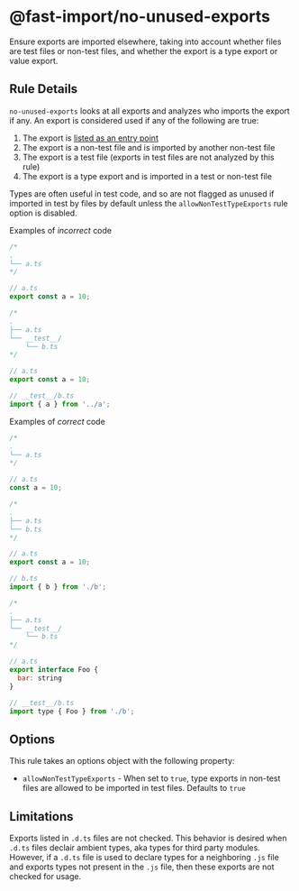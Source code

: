 # @fast-import/no-unused-exports

Ensure exports are imported elsewhere, taking into account whether files are test files or non-test files, and whether the export is a type export or value export.

## Rule Details

`no-unused-exports` looks at all exports and analyzes who imports the export if any. An export is considered used if any of the following are true:

1. The export is [listed as an entry point](../../../README.md#entrypoints)
2. The export is a non-test file and is imported by another non-test file
3. The export is a test file (exports in test files are not analyzed by this rule)
4. The export is a type export and is imported in a test or non-test file

Types are often useful in test code, and so are not flagged as unused if imported in test by files by default unless the `allowNonTestTypeExports` rule option is disabled.

Examples of _incorrect_ code

```js
/*
.
└── a.ts
*/

// a.ts
export const a = 10;
```

```js
/*
.
├── a.ts
└── __test__/
    └── b.ts
*/

// a.ts
export const a = 10;

// __test__/b.ts
import { a } from '../a';
```

Examples of _correct_ code

```js
/*
.
└── a.ts
*/

// a.ts
const a = 10;
```

```js
/*
.
├── a.ts
└── b.ts
*/

// a.ts
export const a = 10;

// b.ts
import { b } from './b';
```

```js
/*
.
├── a.ts
└── __test__/
    └── b.ts
*/

// a.ts
export interface Foo {
  bar: string
}

// __test__/b.ts
import type { Foo } from './b';
```

## Options

This rule takes an options object with the following property:

- `allowNonTestTypeExports` - When set to `true`, type exports in non-test files are allowed to be imported in test files. Defaults to `true`

## Limitations

Exports listed in `.d.ts` files are not checked. This behavior is desired when `.d.ts` files declair ambient types, aka types for third party modules. However, if a `.d.ts` file is used to declare types for a neighboring `.js` file and exports types not present in the `.js` file, then these exports are not checked for usage.
